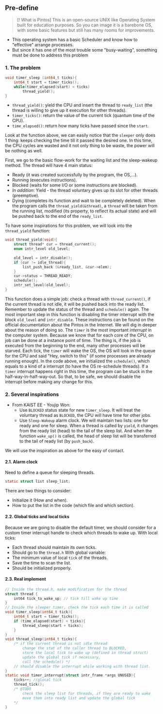## Pre-define
>[! What is Pintos]
>This is an open-source UNIX like Operating System built for education purposes. So you can image it is a barebone OS, with some basic features but still has many rooms for improvements.

- This operating system has a basic Scheduler and know how to "effective" arrange processes.
- But since it has one of the most trouble some "busy-waiting", something must be done to address this problem

### 1. The problem
```C
void timer_sleep (int64_t ticks){
	int64_t start = timer_ticks();
	while(timer_elapsed(start) < ticks)
		thread_yield();
}
```
- `thread_yield()`: yield the CPU and insert the thread to `ready_list` (the thread is willing to give up it execution for other threads).
- `timer_ticks()`: return the value of the current tick (quantum time of the CPU).
- `time_elapsed()`: return how many ticks have passed since the `start`.

Look at the function above, we can easily notice that  the `sleeper` only does 1 thing: keeps checking the time till it passed the desired one. In this time, the CPU cycles are wasted and it not only thing to be waste, the power will be nothing as well.

First, we go to the basic flow-work for the waiting list and the sleep-wakeup method. The thread will have 4 main status:
- Ready (it was created successfully by the program, the OS,...).
- Running (executes instructions).
- Blocked (waits for some I/O or some instructions are blocked).
- *In addition*: Yield - the thread voluntary gives up its slot for other threads (preemptive).
- Dying (completes its function and wait to be completely deleted).
When the program calls the `thread_yield(&thread)`, a `thread` will be taken from the running list, modified (its property, to reflect its actual state) and will be pushed back to the end of the `ready_list`.

To have some inspirations for this problem, we will look into the `thread_yield` function:
```C
void thread_yield(void){
	struct thread* cur = thread_current();
	enum intr_level old_level;
	
	old_level = intr_disable();
	if (cur != idle_thread){
		list_push_back (&ready_list, &cur->elem);
	}
	cur->status = THREAD_READY;
	schedule();
	intr_set_level(old_level);
}
```

This function does a simple job: check a thread with `thread_current()`, if the current thread is not idle, it will be pushed back into the ready list. Remember to update the status of the thread and `schedule()` again.
The most important step in this function is disabling the timer interrupt with the block `old_level` and `intr_disable`. These instructions can be found on the official documentation about the Pintos in the Internet. We will dig in deeper about the reason of doing so.
The `timer` is the most important *interrupt* in the computer system. Because we know that for each core of the CPU, on job can be done at a instance point of time. The thing is, if the job is executed from the beginning to the end, many other processes will be starved. Each tick, the `timer` will wake the OS, the OS will look in the queue for the CPU and said "Hey, switch to this" (if some processes are already running enough). In the code above, we initialized the `schedule()`, which equals to a kind of a interrupt (to have the OS re-schedule threads). If a `timer` interrupt happens right in this time, the program can be stuck in the half-way-in-half-way-out. So that, to be safe, we should disable the interrupt before making any change for this.

### 2. Several inspirations
- From KAIST EE - Youjip Won:
	- Use `BLOCKED` status state for new `timer_sleep`. It will treat the voluntary thread as `BLOCKED`, the CPU will have time for other jobs.
	- Use `Sleep-Wakeup` alarm clock. We will maintain two lists: one for ready and one for sleep. When a thread is called by `yield`, it changes from the ready list (head) to the tail of the sleep list. And when the function `wake_up()` is called, the head of sleep list will be transferred to the tail of ready list (by `push_back`).

We will use the inspiration as above for the easy of contact.
#### 2.1. Alarm clock
Need to define a queue for sleeping threads.
```C
static struct list sleep_list;
```
There are two things to consider:
- Initialize it (How and when).
- How to put the list in the code (which file and which section).
#### 2.2. Global ticks and local ticks
Because we are going to disable the default timer, we should consider for a custom timer interrupt handle to check which threads to wake up.
With local ticks:
- Each thread should maintain its own ticks.
- Should go to the `thread.h`
With global variable:
- The minimum value of local `tick` of the threads.
- Save the time to scan the list.
- Should be initialized properly.
#### 2.3. Real implement
```C
// Inside the thread.h, make modification for the thread 
struct thread {
	int64 tick_to_wake_up; // tick till wake up time
}
// Inside the sleeper timer, check the tick each time it is called
void timer_sleep(int64_t tick){
	int64_t start = timer_ticks();
	if (time_elapsed(start) < ticks){
		thread_sleep(start + ticks);
	}
}
void thread_sleep(int64_t ticks){
	/* if the current thread is not idle thread
		change the stat of the caller thread to BLOCKED,
		store the local tick to wake up (defined in thread struct)
		update the global tick if necessary,
		call the schedule() */
	// should disable the interrupt while working with thread list.
}
static void timer_interrupt(struct intr_frame *args UNUSED){
	ticks++; //glocal tick
	thread_tick();
	/* @TODO
		check the sleep list for threads, if they are ready to wake
		move them into ready list and update the global tick
	*/
}
```